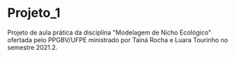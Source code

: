 # Projeto_1

Projeto de aula prática da disciplina "Modelagem de Nicho Ecológico" ofertada pelo PPGBV/UFPE ministrado por Tainá Rocha e Luara Tourinho no semestre 2021.2. 

